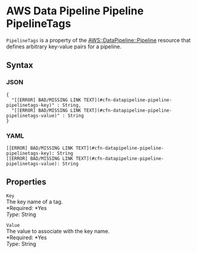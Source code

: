 # AWS Data Pipeline Pipeline PipelineTags<a name="aws-properties-datapipeline-pipeline-pipelinetags"></a>

`PipelineTags` is a property of the [AWS::DataPipeline::Pipeline](aws-resource-datapipeline-pipeline.md) resource that defines arbitrary key\-value pairs for a pipeline\.

## Syntax<a name="w3ab2c21c14d492b5"></a>

### JSON<a name="aws-properties-datapipeline-pipeline-pipelinetags-syntax.json"></a>

```
{
  "[[ERROR] BAD/MISSING LINK TEXT](#cfn-datapipeline-pipeline-pipelinetags-key)" : String,
  "[[ERROR] BAD/MISSING LINK TEXT](#cfn-datapipeline-pipeline-pipelinetags-value)" : String
}
```

### YAML<a name="aws-properties-datapipeline-pipeline-pipelinetags-syntax.yaml"></a>

```
[[ERROR] BAD/MISSING LINK TEXT](#cfn-datapipeline-pipeline-pipelinetags-key): String
[[ERROR] BAD/MISSING LINK TEXT](#cfn-datapipeline-pipeline-pipelinetags-value): String
```

## Properties<a name="w3ab2c21c14d492b7"></a>

`Key`  
The key name of a tag\.  
*Required: *Yes  
*Type*: String

`Value`  
The value to associate with the key name\.  
*Required: *Yes  
*Type*: String